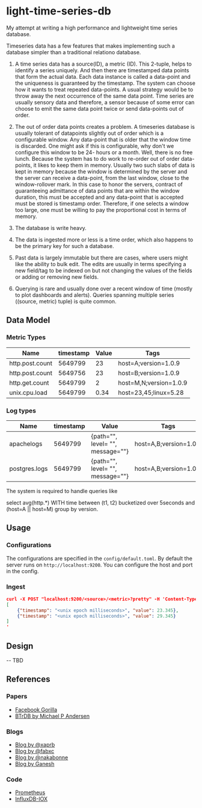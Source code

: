 # light-time-series-db

My attempt at writing a high performance and lightweight time series database.

Timeseries data has a few features that makes implementing such a database simpler than a traditional
relationo database.

1. A time series data has a source(ID), a metric (ID). This 2-tuple, helps to identify a series uniquely. And then there are timestamped data points that form the actual data. Each data instance is called a data-point and the uniqueness is guaranteed by the timestamp. The system can choose how it wants to treat repeated data-points. A usual strategy would be to throw away the next occurrence of the same data point. Time series are usually sensory data and therefore, a sensor because of some error can choose to emit the same data point twice or send data-points out of order.

1. The out of order data points creates a problem. A timeseries database is usually tolerant of datapoints slightly out of order which is a configurable window. Any data-point that is older that the window time is discarded. One might ask if this is configurable, why don't we configure this window to be 24- hours or a month. Well, there is no free lunch. Because the system has to do work to re-order out of order data-points, it likes to keep them in memory. Usually two such slabs of data is kept in memory because the window is determined by the server and the server can receive a data-point, from the last window, close to the window-rollover mark. In this case to honor the servers, contract of guaranteeing admittance of data points that are within the window duration, this must be accepted and any data-point that is accepted must be stored is timestamp order. Therefore, if one selects a window too large, one must be willing to pay the proportional cost in terms of memory.

1. The database is write heavy.

1. The data is ingested more or less is a time order, which also happens to be the primary key for such a database.

1. Past data is largely immutable but there are cases, where users might like the ability to bulk edit. The edits are usually in terms specifying a new field/tag to be indexed on but not changing the values of the fields or adding or removing new fields.

1. Querying is rare and usually done over a recent window of time (mostly to plot dashboards and alerts). Queries spanning multiple series ((source, metric) tuple) is quite common.

## Data Model
### Metric Types
|Name|timestamp|Value|Tags
|----|---------|-----|----|
|http.post.count|5649799|23|host=A;version=1.0.9
|http.post.count|5649756|23|host=B;version=1.0.9
|http.get.count|5649799|2|host=M,N;version=1.0.9
|unix.cpu.load|5649799|0.34|host=23,45;linux=5.28

### Log types
|Name|timestamp|Value|Tags
|----|---------|-----|----|
|apachelogs|5649799|{path="", level= "", message=""}|host=A,B;version=1.0.9
|postgres.logs|5649799|{path="", level= "", message=""}|host=A,B;version=1.0.9

The system is required to handle queries like

select avg(http.*) WITH time between (t1, t2) bucketized over 5seconds and (host=A || host=M) group by version.

## Usage

### Configurations

The configurations are specified in the `config/default.toml`.
By default the server runs on `http://localhost:9200`. You can configure the host and port in the config.

### Ingest

```json
curl -X POST "localhost:9200/<source>/<metric>?pretty" -H 'Content-Type: application/json' -d'
[
    {"timestamp": "<unix epoch milliseconds>", "value": 23.345},
    {"timestamp": "<unix epoch milliseconds>", "value": 29.345}
]
'
```



## Design

-- TBD

## References

### Papers

- [Facebook Gorilla](http://www.vldb.org/pvldb/vol8/p1816-teller.pdf)
- [BTrDB by Michael P Andersen](https://www.usenix.org/system/files/conference/fast16/fast16-papers-andersen.pdf)

### Blogs

- [Blog by @xaprb](https://www.xaprb.com/blog/2014/06/08/time-series-database-requirements/)
- [Blog by @fabxc](https://fabxc.org/tsdb/)
- [Blog by @nakabonne](https://nakabonne.dev/posts/write-tsdb-from-scratch/?utm_source=pocket_mylist)
- [Blog by Ganesh](https://ganeshvernekar.com/blog/prometheus-tsdb-the-head-block/)

### Code

- [Prometheus](https://github.com/prometheus/prometheus/tree/main/tsdb)
- [InfluxDB-IOX](https://github.com/influxdata/influxdb_iox)
